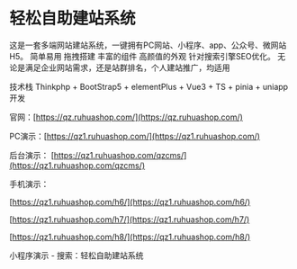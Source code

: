 # 轻松自助建站系统

这是一套多端网站建站系统，一键拥有PC网站、小程序、app、公众号、微网站H5。
简单易用 拖拽搭建 丰富的组件 高颜值的外观 针对搜索引擎SEO优化。
无论是满足企业网站需求，还是站群排名，个人建站推广，均适用

技术栈  Thinkphp + BootStrap5 + elementPlus + Vue3 + TS + pinia + uniapp 开发

官网：[https://qz.ruhuashop.com/](https://qz.ruhuashop.com/)

PC演示：[https://qz1.ruhuashop.com/](https://qz1.ruhuashop.com/)

后台演示：
[https://qz1.ruhuashop.com/qzcms/](https://qz1.ruhuashop.com/qzcms/)

手机演示：

[https://qz1.ruhuashop.com/h6/](https://qz1.ruhuashop.com/h6/)

[https://qz1.ruhuashop.com/h7/](https://qz1.ruhuashop.com/h7/)

[https://qz1.ruhuashop.com/h8/](https://qz1.ruhuashop.com/h8/)

小程序演示 - 搜索：轻松自助建站系统

